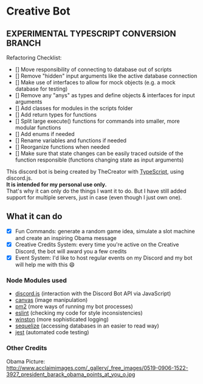 # Creative Bot

## EXPERIMENTAL TYPESCRIPT CONVERSION BRANCH
Refactoring Checklist:
- [] Move responsibility of connecting to database out of scripts
- [] Remove "hidden" input arguments like the active database connection
- [] Make use of interfaces to allow for mock objects (e.g. a mock database for testing)
- [] Remove any "anys" as types and define objects & interfaces for input arguments
- [] Add classes for modules in the scripts folder
- [] Add return types for functions
- [] Split large execute() functions for commands into smaller, more modular functions
- [] Add enums if needed
- [] Rename variables and functions if needed
- [] Reorganize functions when needed
- [] Make sure that state changes can be easily traced outside of the function responsible (functions changing state as input arguments)

This discord bot is being created by TheCreator with [TypeScript](https://www.typescriptlang.org/), using discord.js.\
**It is intended for my personal use only.**\
That's why it can only do the things I want it to do.
But I have still added support for multiple servers, just in case (even though I just own one).

## What it can do
- [x] Fun Commands: generate a random game idea, simulate a slot machine and create an inspiring Obama message
- [x] Creative Credits System: every time you're active on the Creative Discord, the bot will award you a few credits
- [x] Event System: I'd like to host regular events on my Discord and my bot will help me with this :smile:

### Node Modules used
- [discord.js](https://discord.js.org/#/) (interaction with the Discord Bot API via JavaScript)
- [canvas](https://nodecanvas.paradoxnotion.com/documentation/) (image manipulation)
- [pm2](https://pm2.keymetrics.io/docs/usage/quick-start/) (more ways of running my bot processes)
- [eslint](https://eslint.org/docs/user-guide/getting-started) (checking my code for style inconsistencies)
- [winston](https://github.com/winstonjs/winston) (more sophisticated logging)
- [sequelize](https://sequelize.org/master/) (accessing databases in an easier to read way)
- [jest](https://jestjs.io/) (automated code testing)

### Other Credits
Obama Picture: http://www.acclaimimages.com/_gallery/_free_images/0519-0906-1522-3927_president_barack_obama_points_at_you_o.jpg
